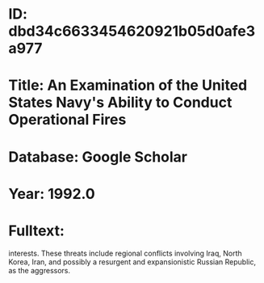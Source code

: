 # ID: dbd34c6633454620921b05d0afe3a977
# Title: An Examination of the United States Navy's Ability to Conduct Operational Fires
# Database: Google Scholar
# Year: 1992.0
# Fulltext:
interests.
These threats include regional conflicts involving Iraq, North Korea, Iran, and possibly a resurgent and expansionistic Russian Republic, as the aggressors.